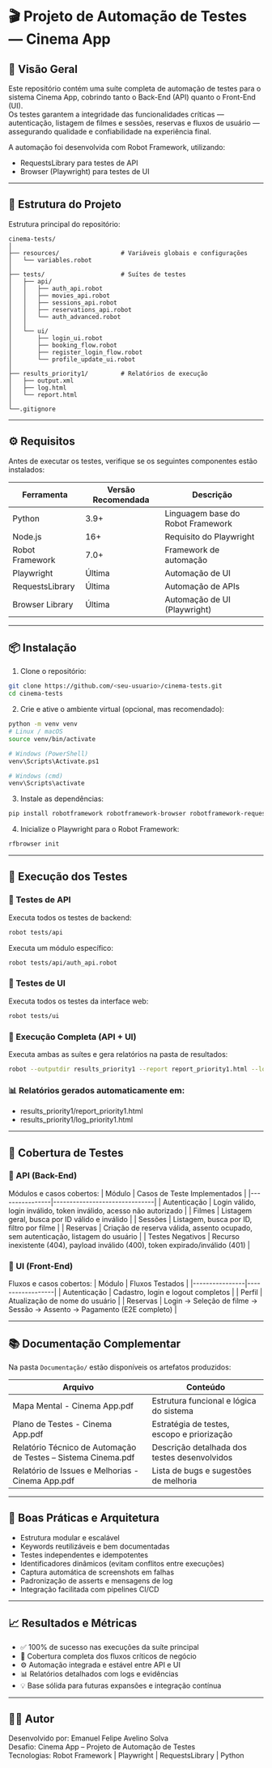 # 🎬 Projeto de Automação de Testes — Cinema App

## 🧩 Visão Geral
Este repositório contém uma suíte completa de automação de testes para o sistema Cinema App, cobrindo tanto o Back-End (API) quanto o Front-End (UI).  
Os testes garantem a integridade das funcionalidades críticas — autenticação, listagem de filmes e sessões, reservas e fluxos de usuário — assegurando qualidade e confiabilidade na experiência final.

A automação foi desenvolvida com Robot Framework, utilizando:
- RequestsLibrary para testes de API
- Browser (Playwright) para testes de UI

---

## 📁 Estrutura do Projeto
Estrutura principal do repositório:

```
cinema-tests/
│
├── resources/                 # Variáveis globais e configurações
│   └── variables.robot
│
├── tests/                     # Suítes de testes
│   ├── api/
│   │   ├── auth_api.robot
│   │   ├── movies_api.robot
│   │   ├── sessions_api.robot
│   │   ├── reservations_api.robot
│   │   └── auth_advanced.robot
│   │
│   └── ui/
│       ├── login_ui.robot
│       ├── booking_flow.robot
│       ├── register_login_flow.robot
│       └── profile_update_ui.robot
│
├── results_priority1/         # Relatórios de execução
│   ├── output.xml
│   ├── log.html
│   └── report.html
│
└──.gitignore

```

---

## ⚙️ Requisitos
Antes de executar os testes, verifique se os seguintes componentes estão instalados:

| Ferramenta        | Versão Recomendada | Descrição                                |
|-------------------|--------------------|------------------------------------------|
| Python            | 3.9+               | Linguagem base do Robot Framework        |
| Node.js           | 16+                | Requisito do Playwright                  |
| Robot Framework   | 7.0+               | Framework de automação                   |
| Playwright        | Última             | Automação de UI                          |
| RequestsLibrary   | Última             | Automação de APIs                        |
| Browser Library   | Última             | Automação de UI (Playwright)             |

---

## 📦 Instalação

1. Clone o repositório:
```bash
git clone https://github.com/<seu-usuario>/cinema-tests.git
cd cinema-tests
```

2. Crie e ative o ambiente virtual (opcional, mas recomendado):
```bash
python -m venv venv
# Linux / macOS
source venv/bin/activate

# Windows (PowerShell)
venv\Scripts\Activate.ps1

# Windows (cmd)
venv\Scripts\activate
```

3. Instale as dependências:
```bash
pip install robotframework robotframework-browser robotframework-requests
```

4. Inicialize o Playwright para o Robot Framework:
```bash
rfbrowser init
```

---

## 🚀 Execução dos Testes

### 🔹 Testes de API
Executa todos os testes de backend:
```bash
robot tests/api
```

Executa um módulo específico:
```bash
robot tests/api/auth_api.robot
```

### 🔹 Testes de UI
Executa todos os testes da interface web:
```bash
robot tests/ui
```

### 🔹 Execução Completa (API + UI)
Executa ambas as suítes e gera relatórios na pasta de resultados:
```bash
robot --outputdir results_priority1 --report report_priority1.html --log log_priority1.html tests
```

### 📊 Relatórios gerados automaticamente em:
- results_priority1/report_priority1.html
- results_priority1/log_priority1.html

---

## 🧪 Cobertura de Testes

### 🔸 API (Back-End)
Módulos e casos cobertos:
| Módulo         | Casos de Teste Implementados |
|----------------|-------------------------------|
| Autenticação   | Login válido, login inválido, token inválido, acesso não autorizado |
| Filmes         | Listagem geral, busca por ID válido e inválido |
| Sessões        | Listagem, busca por ID, filtro por filme |
| Reservas       | Criação de reserva válida, assento ocupado, sem autenticação, listagem do usuário |
| Testes Negativos | Recurso inexistente (404), payload inválido (400), token expirado/inválido (401) |

### 🔸 UI (Front-End)
Fluxos e casos cobertos:
| Módulo         | Fluxos Testados |
|----------------|------------------|
| Autenticação   | Cadastro, login e logout completos |
| Perfil         | Atualização de nome do usuário |
| Reservas       | Login → Seleção de filme → Sessão → Assento → Pagamento (E2E completo) |

---

## 📚 Documentação Complementar
Na pasta `Documentação/` estão disponíveis os artefatos produzidos:

| Arquivo | Conteúdo |
|---------|----------|
| Mapa Mental - Cinema App.pdf | Estrutura funcional e lógica do sistema |
| Plano de Testes - Cinema App.pdf | Estratégia de testes, escopo e priorização |
| Relatório Técnico de Automação de Testes – Sistema Cinema.pdf | Descrição detalhada dos testes desenvolvidos |
| Relatório de Issues e Melhorias - Cinema App.pdf | Lista de bugs e sugestões de melhoria |

---

## 🧠 Boas Práticas e Arquitetura
- Estrutura modular e escalável
- Keywords reutilizáveis e bem documentadas
- Testes independentes e idempotentes
- Identificadores dinâmicos (evitam conflitos entre execuções)
- Captura automática de screenshots em falhas
- Padronização de asserts e mensagens de log
- Integração facilitada com pipelines CI/CD

---

## 📈 Resultados e Métricas
- ✅ 100% de sucesso nas execuções da suíte principal
- 🧩 Cobertura completa dos fluxos críticos de negócio
- ⚙️ Automação integrada e estável entre API e UI
- 📊 Relatórios detalhados com logs e evidências
- 💡 Base sólida para futuras expansões e integração contínua

---

## 👨‍💻 Autor
Desenvolvido por: Emanuel Felipe Avelino Solva  
Desafio: Cinema App – Projeto de Automação de Testes  
Tecnologias: Robot Framework | Playwright | RequestsLibrary | Python
